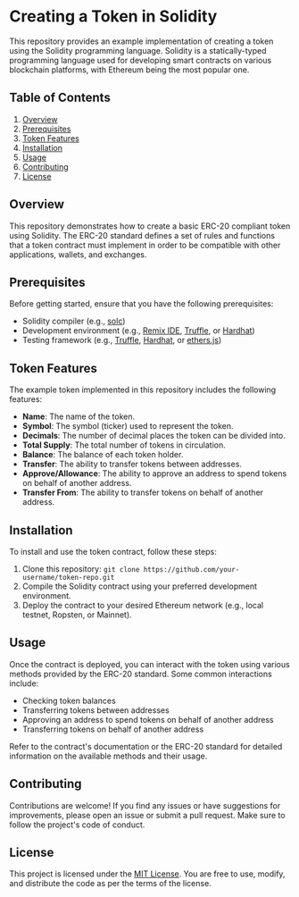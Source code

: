 # Creating a Token in Solidity

This repository provides an example implementation of creating a token using the Solidity programming language. Solidity is a statically-typed programming language used for developing smart contracts on various blockchain platforms, with Ethereum being the most popular one.

## Table of Contents

1. [Overview](#overview)
2. [Prerequisites](#prerequisites)
3. [Token Features](#token-features)
4. [Installation](#installation)
5. [Usage](#usage)
6. [Contributing](#contributing)
7. [License](#license)

## Overview

This repository demonstrates how to create a basic ERC-20 compliant token using Solidity. The ERC-20 standard defines a set of rules and functions that a token contract must implement in order to be compatible with other applications, wallets, and exchanges.

## Prerequisites

Before getting started, ensure that you have the following prerequisites:

- Solidity compiler (e.g., [solc](https://solidity.readthedocs.io/en/latest/installing-solidity.html))
- Development environment (e.g., [Remix IDE](https://remix.ethereum.org/), [Truffle](https://www.trufflesuite.com/truffle), or [Hardhat](https://hardhat.org/))
- Testing framework (e.g., [Truffle](https://www.trufflesuite.com/truffle), [Hardhat](https://hardhat.org/), or [ethers.js](https://github.com/ethers-io/ethers.js/))

## Token Features

The example token implemented in this repository includes the following features:

- **Name**: The name of the token.
- **Symbol**: The symbol (ticker) used to represent the token.
- **Decimals**: The number of decimal places the token can be divided into.
- **Total Supply**: The total number of tokens in circulation.
- **Balance**: The balance of each token holder.
- **Transfer**: The ability to transfer tokens between addresses.
- **Approve/Allowance**: The ability to approve an address to spend tokens on behalf of another address.
- **Transfer From**: The ability to transfer tokens on behalf of another address.

## Installation

To install and use the token contract, follow these steps:

1. Clone this repository: `git clone https://github.com/your-username/token-repo.git`
2. Compile the Solidity contract using your preferred development environment.
3. Deploy the contract to your desired Ethereum network (e.g., local testnet, Ropsten, or Mainnet).

## Usage

Once the contract is deployed, you can interact with the token using various methods provided by the ERC-20 standard. Some common interactions include:

- Checking token balances
- Transferring tokens between addresses
- Approving an address to spend tokens on behalf of another address
- Transferring tokens on behalf of another address

Refer to the contract's documentation or the ERC-20 standard for detailed information on the available methods and their usage.

## Contributing

Contributions are welcome! If you find any issues or have suggestions for improvements, please open an issue or submit a pull request. Make sure to follow the project's code of conduct.

## License

This project is licensed under the [MIT License](LICENSE). You are free to use, modify, and distribute the code as per the terms of the license.
